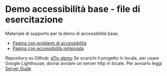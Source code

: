 # Demo accessibilità base - file di esercitazione  
Materiale di supporto per la demo di accessibilità base.
 - [Pagina con problemi di accessibilità](./bad)
 - [Pagina con accessibilità milgiorata](./good)

Repository su Github: [a11y-demo](https://github.com/Leonard-Perfido/a11y-demo)
Se scarichi il progetto in locale, per usare Google Lighthouse, dovrai avviare un server http in locale.
Per avviarlo leggi  [Server Gude](./SERVER_GUIDE.md)

